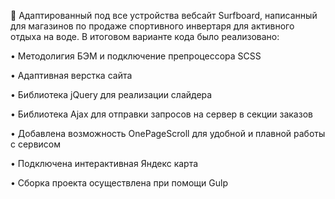 💫 Адаптированный под все устройства вебсайт Surfboard, написанный для магазинов по продаже спортивного инвертаря для активного отдыха на воде. В итоговом варианте кода было реализовано: 

• Методолигия БЭМ и подключение препроцессора SCSS

• Адаптивная верстка сайта

• Библиотека jQuery для реализации слайдера

• Библиотека Ajax для отправки запросов на сервер в секции заказов

• Добавлена возможность OnePageScroll для удобной и плавной работы с сервисом

• Подключена интерактивная Яндекс карта

• Сборка проекта осуществлена при помощи Gulp
